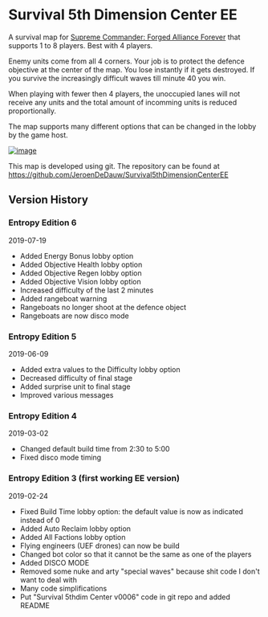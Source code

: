 # Survival 5th Dimension Center EE

A survival map for [Supreme Commander: Forged Alliance Forever][FAF] that supports 1 to 8 players. Best with 4 players.

Enemy units come from all 4 corners. Your job is to protect the defence objective at the center of the map.
You lose instantly if it gets destroyed. If you survive the increasingly difficult waves till minute 40 you win.

When playing with fewer then 4 players, the unoccupied lanes will not receive any units and the total amount
of incomming units is reduced proportionally.

The map supports many different options that can be changed in the lobby by the game host.

[![image](https://user-images.githubusercontent.com/146040/61600615-d517ea00-ac31-11e9-85a6-44a0c57decd3.png)](https://www.youtube.com/watch?v=DvDkivre_NA)

This map is developed using git. The repository can be found at https://github.com/JeroenDeDauw/Survival5thDimensionCenterEE

## Version History

### Entropy Edition 6

2019-07-19

* Added Energy Bonus lobby option
* Added Objective Health lobby option
* Added Objective Regen lobby option
* Added Objective Vision lobby option
* Increased difficulty of the last 2 minutes
* Added rangeboat warning
* Rangeboats no longer shoot at the defence object
* Rangeboats are now disco mode

### Entropy Edition 5

2019-06-09

* Added extra values to the Difficulty lobby option
* Decreased difficulty of final stage
* Added surprise unit to final stage
* Improved various messages

### Entropy Edition 4

2019-03-02

* Changed default build time from 2:30 to 5:00
* Fixed disco mode timing

### Entropy Edition 3 (first working EE version)

2019-02-24

* Fixed Build Time lobby option: the default value is now as indicated instead of 0
* Added Auto Reclaim lobby option
* Added All Factions lobby option
* Flying engineers (UEF drones) can now be build
* Changed bot color so that it cannot be the same as one of the players
* Added DISCO MODE
* Removed some nuke and arty "special waves" because shit code I don't want to deal with
* Many code simplifications
* Put "Survival 5thdim Center v0006" code in git repo and added README

[FAF]: http://www.faforever.com/
